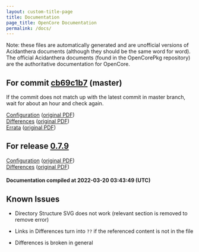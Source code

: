 ```yaml
---
layout: custom-title-page
title: Documentation
page_title: OpenCore Documentation
permalink: /docs/
---
```

Note: these files are automatically generated and are unofficial versions of Acidanthera documents (although they should be the same word for word). The official Acidanthera documents (found in the OpenCorePkg repository) are the authoritative documentation for OpenCore.

## For commit [cb69c1b7](https://github.com/acidanthera/OpenCorePkg/tree/cb69c1b7f4d56a5bb6a585efa1d7a2e689376a53) (master)

If the commit does not match up with the latest commit in master branch, wait for about an hour and check again.

[Configuration](latest/Configuration.html) ([original PDF](https://github.com/acidanthera/OpenCorePkg/blob/cb69c1b7f4d56a5bb6a585efa1d7a2e689376a53/Docs/Configuration.pdf))
<br>
[Differences](latest/Differences.html) ([original PDF](https://github.com/acidanthera/OpenCorePkg/blob/cb69c1b7f4d56a5bb6a585efa1d7a2e689376a53/Docs/Differences/Differences.pdf))
<br>
[Errata](latest/Errata.html) ([original PDF](https://github.com/acidanthera/OpenCorePkg/blob/cb69c1b7f4d56a5bb6a585efa1d7a2e689376a53/Docs/Errata/Errata.pdf))

## For release [0.7.9](https://github.com/acidanthera/OpenCorePkg/tree/0.7.9)

[Configuration](release/Configuration.html) ([original PDF](https://github.com/acidanthera/OpenCorePkg/blob/0.7.9/Docs/Configuration.pdf))
<br>
[Differences](release/Differences.html) ([original PDF](https://github.com/acidanthera/OpenCorePkg/blob/0.7.9/Docs/Differences/Differences.pdf))

#### Documentation compiled at 2022-03-20 03:43:49 (UTC)

## Known Issues

* Directory Structure SVG does not work (relevant section is removed to remove error)

* Links in Differences turn into `??` if the referenced content is not in the file

* Differences is broken in general
